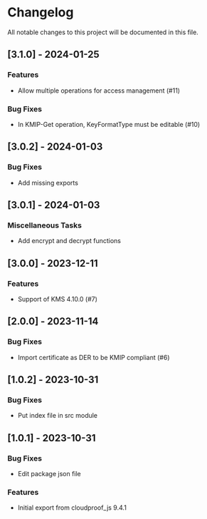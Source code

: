 # Changelog

All notable changes to this project will be documented in this file.

## [3.1.0] - 2024-01-25

### Features

- Allow multiple operations for access management (#11)

### Bug Fixes

- In KMIP-Get operation, KeyFormatType must be editable (#10)

## [3.0.2] - 2024-01-03

### Bug Fixes

- Add missing exports

## [3.0.1] - 2024-01-03

### Miscellaneous Tasks

- Add encrypt and decrypt functions

## [3.0.0] - 2023-12-11

### Features

- Support of KMS 4.10.0 (#7)

## [2.0.0] - 2023-11-14

### Bug Fixes

- Import certificate as DER to be KMIP compliant (#6)

## [1.0.2] - 2023-10-31

### Bug Fixes

- Put index file in src module

## [1.0.1] - 2023-10-31

### Bug Fixes

- Edit package json file

### Features

- Initial export from cloudproof_js 9.4.1

<!-- generated by git-cliff -->

